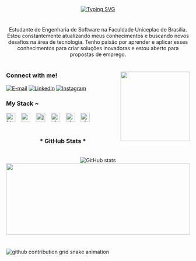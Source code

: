 <div align="center">
  <a href="https://git.io/typing-svg">
    <img src="https://readme-typing-svg.demolab.com?font=Fira+Code&weight=500&size=22&pause=1000&color=FF00F6&center=true&vCenter=true&random=false&width=524&lines=%E2%8A%B9+Welcome+to+my+profile!+%CB%99%E1%B5%95%CB%99+%E2%8A%B9+" alt="Typing SVG">
  </a>
</div>

<img align="center" alt="" src="imagem futura ">

#

<p align="center">Estudante de Engenharia de Software na Faculdade Uniceplac de Brasília. Estou constantemente atualizando meus conhecimentos e buscando novos desafios na área de tecnologia. Tenho paixão por aprender e aplicar esses conhecimentos para criar soluções inovadoras e estou aberto para propostas de emprego.
  
#

<img align="right" alt="" height="190px" src="https://cdn.discordapp.com/attachments/1136773727338631262/1283282737410740224/aiz_gif.gif?ex=66e26dae&is=66e11c2e&hm=25bfe19fb27f3c0a438d9c576a199f572272f6e296523afc4eae358e0142c35c&">

<h3 align="left">Connect with me!</h3>

[![E-mail](https://img.shields.io/badge/-Email-000?style=for-the-badge&logo=microsoft-outlook&logoColor=FF00F6&color:FFF)](mailto:pedrolek721@gmail.com)
[![LinkedIn](https://img.shields.io/badge/-LinkedIn-000?style=for-the-badge&logo=linkedin&logoColor=FF00F6&color:FFF)](https://www.linkedin.com/in/pedro-vin%C3%ADcius-45269031a/)
[![Instagram](https://img.shields.io/badge/-Instagram-000?style=for-the-badge&logo=instagram&logoColor=FF00F6&color:FFF)](https://www.instagram.com/uepdrx/)


<h3 align="left">My Stack ~</h3>

<div align="left">
  <img src="https://cdn.jsdelivr.net/gh/devicons/devicon/icons/html5/html5-original.svg" height="25" alt="html5 logo"  />
  <img width="8" />
  <img src="https://cdn.jsdelivr.net/gh/devicons/devicon/icons/css3/css3-original.svg" height="25" alt="css3 logo"  />
  <img width="8" />
  <img src="https://cdn.jsdelivr.net/gh/devicons/devicon/icons/javascript/javascript-plain.svg" height="25" alt="javascript logo"  />
  <img width="8" />
  <img src="https://cdn.jsdelivr.net/gh/devicons/devicon@latest/icons/php/php-original.svg" height="25" alt="php logo"  />
  <img width="8" />
  <img src="https://cdn.jsdelivr.net/gh/devicons/devicon@latest/icons/aftereffects/aftereffects-original.svg" height="25" alt="php logo"  />
  <img width="8" />
  <img src="https://cdn.jsdelivr.net/gh/devicons/devicon@latest/icons/photoshop/photoshop-original.svg" height="25" alt="photoshop logo"  />
</div>


#

<div style="text-align: center;" align="center">
  <h3>* GitHub Stats *</h3>
  <br>
  <img src="https://github-readme-stats-git-masterrstaa-rickstaa.vercel.app/api?username=madeinpdr&hide_title=true&show_icons=true&include_all_commits=false&count_private=true&line_height=36&hide=issues&bg_color=000&title_color=FF00F6&text_color=FFF&border_radius=8&border_color=561760&icon_color=FF00F6&theme=jolly" alt="GitHub stats">

  <a href="https://github.com/madeinpdr/github-readme-stats">
  <img width="100%" height="195px" src="https://github-readme-stats.vercel.app/api/top-langs/?username=madeinpdr&layout=compact&hide_title=false&title_color=FF00F6&border_color=561760&text_color=FF00F6&bg_color=000" />
  </a>
</div>


#

<picture align="center">
  <source media="(prefers-color-scheme: dark)" srcset="https://raw.githubusercontent.com/madeinpdr/madeinpdr/output/github-contribution-grid-snake-dark.svg">
  <source media="(prefers-color-scheme: light)" srcset="https://raw.githubusercontent.com/madeinpdr/madeinpdr/output/github-contribution-grid-snake-dark.svg">
  <img align="center" alt="github contribution grid snake animation" src="https://raw.githubusercontent.com/madeinpdr/madeinpdr/output/github-contribution-grid-snake.svg">
</picture>
